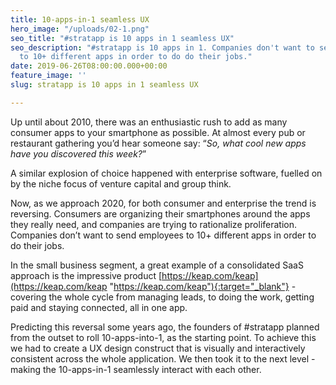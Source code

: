 ```yaml
---
title: 10-apps-in-1 seamless UX
hero_image: "/uploads/02-1.png"
seo_title: "#stratapp is 10 apps in 1 seamless UX"
seo_description: "#stratapp is 10 apps in 1. Companies don't want to send employees
  to 10+ different apps in order to do do their jobs."
date: 2019-06-26T08:00:00.000+00:00
feature_image: ''
slug: stratapp is 10 apps in 1 seamless UX

---
```

Up until about 2010, there was an enthusiastic rush to add as many consumer apps to your smartphone as possible. At almost every pub or restaurant gathering you’d hear someone say: “_So, what cool new apps have you discovered this week?_”

A similar explosion of choice happened with enterprise software, fuelled on by the niche focus of venture capital and group think.

Now, as we approach 2020, for both consumer and enterprise the trend is reversing. Consumers are organizing their smartphones around the apps they really need, and companies are trying to rationalize proliferation. Companies don’t want to send employees to 10+ different apps in order to do their jobs.

In the small business segment, a great example of a consolidated SaaS approach is the impressive product [https://keap.com/keap](https://keap.com/keap "https://keap.com/keap"){:target="_blank"} - covering the whole cycle from managing leads, to doing the work, getting paid and staying connected, all in one app.

Predicting this reversal some years ago, the founders of #stratapp planned from the outset to roll 10-apps-into-1, as the starting point. To achieve this we had to create a UX design construct that is visually and interactively consistent across the whole application. We then took it to the next level - making the 10-apps-in-1 seamlessly interact with each other.